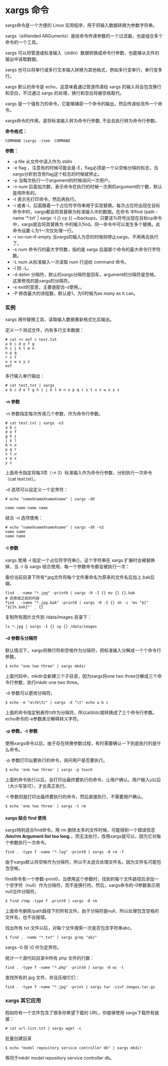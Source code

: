 # xargs 命令

xargs命令是一个方便的 Linux 实用程序，用于将输入数据转换为参数字符串。

xargs（eXtended ARGuments）是给命令传递参数的一个过滤器，也是组合多个命令的一个工具。

xargs 可以将管道或标准输入（stdin）数据转换成命令行参数，也能够从文件的输出中读取数据。

xargs 也可以将单行或多行文本输入转换为其他格式，例如多行变单行，单行变多行。

xargs 默认的命令是 echo，这意味着通过管道传递给 xargs 的输入将会包含换行和空白，不过通过 xargs 的处理，换行和空白将被空格取代。

xargs 是一个强有力的命令，它能够捕获一个命令的输出，然后传递给另外一个命令。

xargs命令的作用，是将标准输入转为命令行参数, 不会去执行转为命令行参数。

**命令格式：**

```
COMMAND |xargs -item  COMMAND
```

**参数：**

- -a file 从文件中读入作为 stdin
- -e flag ，注意有的时候可能会是-E，flag必须是一个以空格分隔的标志，当xargs分析到含有flag这个标志的时候就停止。
- -p 当每次执行一个argument的时候询问一次用户。
- -n num 后面加次数，表示命令在执行的时候一次用的argument的个数，默认是用所有的。
- -t 表示先打印命令，然后再执行。
- -i 或者-I，后面跟着一个占位符字符串用于实现替换。每次占位符出现在目标命令中时，xargs都会将其替换为标准输入中的数据。在命令 中find /path -name '*.txt' | xargs -I {} cp {} ~/backups，只要该%符号出现在目标cp命令中，xargs就会将其替换为 中的输入find。同一命令中可以发生多个替换。此命令设置-L为1一次仅处理一行。
- -r no-run-if-empty 当xargs的输入为空的时候则停止xargs，不用再去执行了。
- -s num 命令行的最大字符数，指的是 xargs 后面那个命令的最大命令行字符数。
- -L num 从标准输入一次读取 num 行送给 command 命令。
- -l 同 -L。
- -d delim 分隔符，默认的xargs分隔符是回车，argument的分隔符是空格，这里修改的是xargs的分隔符。
- -x exit的意思，主要是配合-s使用。。
- -P 修改最大的进程数，默认是1，为0时候为as many as it can。



### 实例

xargs 用作替换工具，读取输入数据重新格式化后输出。

定义一个测试文件，内有多行文本数据：

```
# cat << eof > test.txt
a b c d e f g
h i j k l m n
o p q
r s t
u v w x y z
eof
```

多行输入单行输出：

```
# cat test.txt | xargs
a b c d e f g h i j k l m n o p q r s t u v w x y z
```


#### -n 参数

-n 参数指定每次传递几个参数，作为命令行参数。

```
# cat test.txt | xargs -n3
a b c
d e f
g h i
j k l
m n o
p q r
s t u
v w x
y z
```
上面命令指定将每3项（-n 3）标准输入作为命令行参数，分别执行一次命令（cat test.txt）。

-d 选项可以自定义一个定界符：

```shell
# echo "nameXnameXnameXname" | xargs -dX

name name name name
```

结合 -n 选项使用：

```shell
# echo "nameXnameXnameXname" | xargs -dX -n2
name name
name name
```

#### -I 参数

xargs 使用 -I 指定一个占位符字符串{}，这个字符串在 xargs 扩展时会被替换掉，当 -I 与 xargs 结合使用，每一个参数命令都会被执行一次：

备份当前目录下所有*.jpg文件将每个文件重命名为原来的文件名后加上.bak后缀。
```shell
find . -name "*.jpg" -print0 | xargs -0 -I {} mv {} {}.bak
# 还原成之前的内容
find . -name "*.jpg.bak" -print0 | xargs -0 -I {} sh -c 'mv "$1" "${1%.bak}"' _ {}
```

复制所有图片文件到 /data/images 目录下：
```shell
ls *.jpg | xargs -I {} cp {} /data/images
```


#### -d 参数与分隔符

默认情况下，xargs将换行符和空格作为分隔符，把标准输入分解成一个个命令行参数。
```shell
$ echo "one two three" | xargs mkdir
```
上面代码中，mkdir会新建三个子目录，因为xargs将one two three分解成三个命令行参数，执行mkdir one two three。

-d 参数可以更改分隔符。

```shell
$ echo -e "a\tb\tc" | xargs -d "\t" echo a b c
```
上面的命令指定制表符\t作为分隔符，所以a\tb\tc就转换成了三个命令行参数。echo命令的-e参数表示解释转义字符。


#### -p 参数，-t 参数

使用xargs命令以后，由于存在转换参数过程，有时需要确认一下到底执行的是什么命令。

-p 参数打印出要执行的命令，询问用户是否要执行。
```shell
$ echo 'one two three' | xargs -p touch 
```
上面的命令执行以后，会打印出最终要执行的命令，让用户确认。用户输入y以后（大小写皆可），才会真正执行。

-t 参数则是打印出最终要执行的命令，然后直接执行，不需要用户确认。
```shell
$ echo 'one two three' | xargs -t rm 
```

#### xargs 结合 find 使用

xargs特别适合find命令。用 rm 删除太多的文件时候，可能得到一个错误信息 **/bin/rm Argument list too long.**，而无法执行，改用xargs就可以，因为它对每个参数执行一次命令。
```shell
find . -type f -name "*.log" -print0 | xargs -0 rm -f
```

由于xargs默认将空格作为分隔符，所以不太适合处理文件名，因为文件名可能包含空格。

find命令有一个参数-print0，当使用这个参数时，找到的每个文件路径后添加一个空字符（null）作为分隔符，而不是换行符。然后，xargs命令的-0参数表示用null当作分隔符。
```shell
$ find /tmp -type f -print0 | xargs -0 rm
```
上面命令删除/path路径下的所有文件。由于分隔符是null，所以处理包含空格的文件名，也不会报错。


找出所有 txt 文件以后，对每个文件搜索一次是否包含字符串abc。

```shell
$ find . -name "*.txt" | xargs grep "abc"
```

xargs -0 将 \0 作为定界符。

统计一个源代码目录中所有 php 文件的行数：

```shell
find . -type f -name "*.php" -print0 | xargs -0 wc -l
```

查找所有的 jpg 文件，并且压缩它们：

```shell
find . -type f -name "*.jpg" -print | xargs tar -czvf images.tar.gz
```

### xargs 其它应用

假如你有一个文件包含了很多你希望下载的 URL，你能够使用 xargs下载所有链接：
```shell
# cat url-list.txt | xargs wget -c
```

批量创建目录

```shell
$ echo "model repository service controller db" | xargs mkdir
```
等同于mkdir model repository service controller db。







